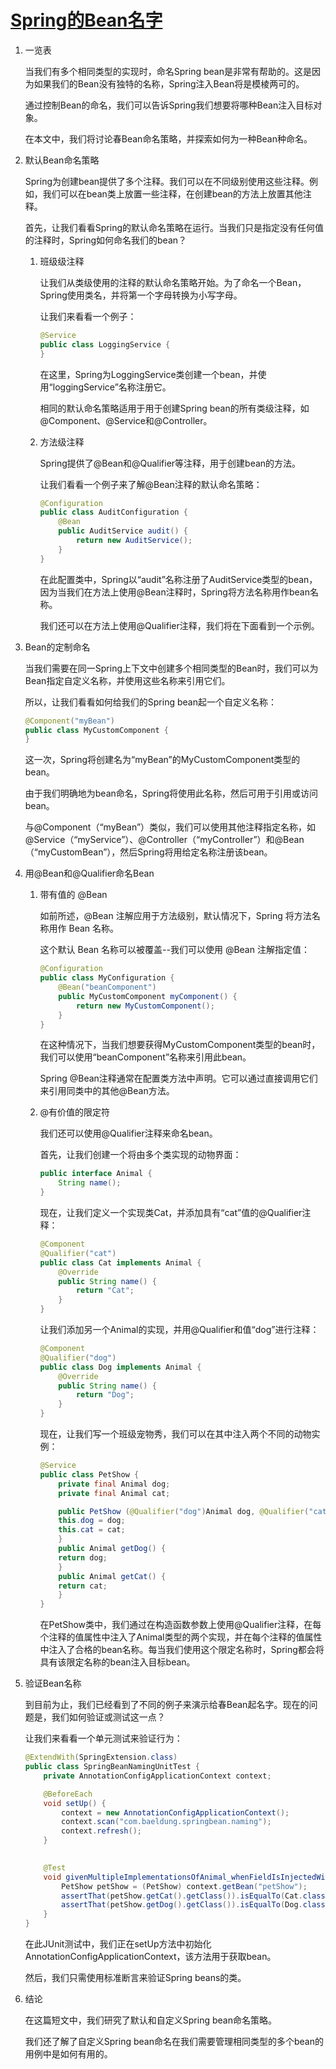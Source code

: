 # [Spring的Bean名字](https://www.baeldung.com/spring-bean-names)

1. 一览表

    当我们有多个相同类型的实现时，命名Spring bean是非常有帮助的。这是因为如果我们的Bean没有独特的名称，Spring注入Bean将是模棱两可的。

    通过控制Bean的命名，我们可以告诉Spring我们想要将哪种Bean注入目标对象。

    在本文中，我们将讨论春Bean命名策略，并探索如何为一种Bean种命名。

2. 默认Bean命名策略

    Spring为创建bean提供了多个注释。我们可以在不同级别使用这些注释。例如，我们可以在bean类上放置一些注释，在创建bean的方法上放置其他注释。

    首先，让我们看看Spring的默认命名策略在运行。当我们只是指定没有任何值的注释时，Spring如何命名我们的bean？

    1. 班级级注释

        让我们从类级使用的注释的默认命名策略开始。为了命名一个Bean，Spring使用类名，并将第一个字母转换为小写字母。

        让我们来看看一个例子：

        ```java
        @Service
        public class LoggingService {
        }
        ```

        在这里，Spring为LoggingService类创建一个bean，并使用“loggingService”名称注册它。

        相同的默认命名策略适用于用于创建Spring bean的所有类级注释，如@Component、@Service和@Controller。

    2. 方法级注释

        Spring提供了@Bean和@Qualifier等注释，用于创建bean的方法。

        让我们看看一个例子来了解@Bean注释的默认命名策略：

        ```java
        @Configuration
        public class AuditConfiguration {
            @Bean
            public AuditService audit() {
                return new AuditService();
            }
        }
        ```

        在此配置类中，Spring以“audit”名称注册了AuditService类型的bean，因为当我们在方法上使用@Bean注释时，Spring将方法名称用作bean名称。

        我们还可以在方法上使用@Qualifier注释，我们将在下面看到一个示例。

3. Bean的定制命名

    当我们需要在同一Spring上下文中创建多个相同类型的Bean时，我们可以为Bean指定自定义名称，并使用这些名称来引用它们。

    所以，让我们看看如何给我们的Spring bean起一个自定义名称：

    ```java
    @Component("myBean")
    public class MyCustomComponent {
    }
    ```

    这一次，Spring将创建名为“myBean”的MyCustomComponent类型的bean。

    由于我们明确地为bean命名，Spring将使用此名称，然后可用于引用或访问bean。

    与@Component（“myBean”）类似，我们可以使用其他注释指定名称，如@Service（“myService”）、@Controller（“myController”）和@Bean（“myCustomBean”），然后Spring将用给定名称注册该bean。

4. 用@Bean和@Qualifier命名Bean

    1. 带有值的 @Bean

        如前所述，@Bean 注解应用于方法级别，默认情况下，Spring 将方法名称用作 Bean 名称。

        这个默认 Bean 名称可以被覆盖--我们可以使用 @Bean 注解指定值：

        ```java
        @Configuration
        public class MyConfiguration {
            @Bean("beanComponent")
            public MyCustomComponent myComponent() {
                return new MyCustomComponent();
            }
        }
        ```

        在这种情况下，当我们想要获得MyCustomComponent类型的bean时，我们可以使用“beanComponent”名称来引用此bean。

        Spring @Bean注释通常在配置类方法中声明。它可以通过直接调用它们来引用同类中的其他@Bean方法。

    2. @有价值的限定符

        我们还可以使用@Qualifier注释来命名bean。

        首先，让我们创建一个将由多个类实现的动物界面：

        ```java
        public interface Animal {
            String name();
        }
        ```

        现在，让我们定义一个实现类Cat，并添加具有“cat”值的@Qualifier注释：

        ```java
        @Component
        @Qualifier("cat")
        public class Cat implements Animal {
            @Override
            public String name() {
                return "Cat";
            }
        }
        ```

        让我们添加另一个Animal的实现，并用@Qualifier和值“dog”进行注释：

        ```java
        @Component
        @Qualifier("dog")
        public class Dog implements Animal {
            @Override
            public String name() {
                return "Dog";
            }
        }
        ```

        现在，让我们写一个班级宠物秀，我们可以在其中注入两个不同的动物实例：

        ```java
        @Service
        public class PetShow {
            private final Animal dog;
            private final Animal cat;

            public PetShow (@Qualifier("dog")Animal dog, @Qualifier("cat")Animal cat) { 
            this.dog = dog; 
            this.cat = cat; 
            }
            public Animal getDog() { 
            return dog; 
            }
            public Animal getCat() { 
            return cat; 
            }
        }
        ```

        在PetShow类中，我们通过在构造函数参数上使用@Qualifier注释，在每个注释的值属性中注入了Animal类型的两个实现，并在每个注释的值属性中注入了合格的bean名称。每当我们使用这个限定名称时，Spring都会将具有该限定名称的bean注入目标bean。

5. 验证Bean名称

    到目前为止，我们已经看到了不同的例子来演示给春Bean起名字。现在的问题是，我们如何验证或测试这一点？

    让我们来看看一个单元测试来验证行为：

    ```java
    @ExtendWith(SpringExtension.class)
    public class SpringBeanNamingUnitTest {
        private AnnotationConfigApplicationContext context;

        @BeforeEach
        void setUp() {
            context = new AnnotationConfigApplicationContext();
            context.scan("com.baeldung.springbean.naming");
            context.refresh();
        }
        

        @Test
        void givenMultipleImplementationsOfAnimal_whenFieldIsInjectedWithQualifiedName_thenTheSpecificBeanShouldGetInjected() {
            PetShow petShow = (PetShow) context.getBean("petShow");
            assertThat(petShow.getCat().getClass()).isEqualTo(Cat.class);
            assertThat(petShow.getDog().getClass()).isEqualTo(Dog.class);
        }
    }
    ```

    在此JUnit测试中，我们正在setUp方法中初始化AnnotationConfigApplicationContext，该方法用于获取bean。

    然后，我们只需使用标准断言来验证Spring beans的类。

6. 结论

    在这篇短文中，我们研究了默认和自定义Spring bean命名策略。

    我们还了解了自定义Spring bean命名在我们需要管理相同类型的多个bean的用例中是如何有用的。
